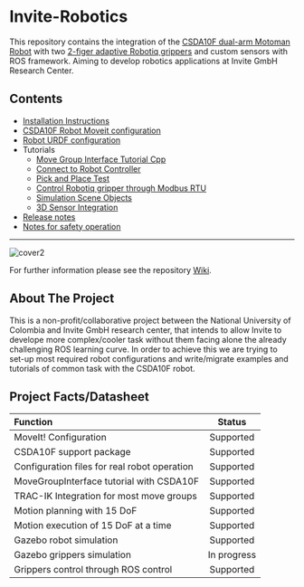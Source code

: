 

# Invite-Robotics
This repository contains the integration of the [CSDA10F dual-arm Motoman Robot](https://www.yaskawa.eu.com/uk/products/robotic/motoman-robots/productdetail/product/csda10f/) with two [2-figer adaptive Robotiq grippers](https://robotiq.com/support/2-finger-adaptive-robot-gripper) and custom sensors with ROS framework. Aiming to develop robotics applications at Invite GmbH Research Center.

## Contents
* [Installation Instructions](https://github.com/Danfoa/invite-robotics/wiki/Intallation)
* [CSDA10F Robot Moveit configuration](https://github.com/Danfoa/invite-robotics/wiki/CSDA10F-Moveit-Configuration)
* [Robot URDF configuration](https://github.com/Danfoa/invite-robotics/wiki/Robot-URDF-configuration)
* Tutorials
    * [Move Group Interface Tutorial Cpp](https://github.com/Danfoa/invite-robotics/wiki/Tutorial---Move-Group-Interface-Cpp) 
    * [Connect to Robot Controller](https://github.com/Danfoa/invite-robotics/wiki/Tutorial---Connect-to-Robot-Controller)
    * [Pick and Place Test](https://github.com/Danfoa/invite-robotics/wiki/Tutorial---Robot-Test-Pick-and-Place)  
    * [Control Robotiq gripper through Modbus RTU](https://github.com/Danfoa/invite-robotics/wiki/Tutorial---Control-Robotiq-grippers-through-ModbusRTU) 
    * [Simulation Scene Objects](https://github.com/Danfoa/invite-robotics/wiki/Tutorial---Simulation-Scene-Objects)   
    * [3D Sensor Integration](https://github.com/Danfoa/invite-robotics/wiki/Tutorial---3D-Sensor-Integration)   
* [Release notes](https://github.com/Danfoa/invite-robotics/wiki/release-notes)
* [Notes for safety operation](https://github.com/Danfoa/invite-robotics/wiki/Notes-for-safety-operation)
***

![cover2](https://user-images.githubusercontent.com/8356912/40397357-ef27e30c-5df7-11e8-92bd-06e8669fd6d0.jpg)


For further information please see the repository [Wiki](https://github.com/Danfoa/invite-robotics/wiki).

## About The Project
This is a non-profit/collaborative project between the National University of Colombia and Invite GmbH research center, that intends to allow Invite to develope more complex/cooler task without them facing alone the already challenging ROS learning curve. In order to achieve this we are trying to set-up most required robot configurations and write/migrate examples and tutorials of common task with the CSDA10F robot. 

## Project Facts/Datasheet
| Function                            |    Status       | 
| :---                                |     :---:       |       
| MoveIt! Configuration               |  Supported      |
| CSDA10F support package             |  Supported     | 
| Configuration files for real robot operation                |  Supported      | 
| MoveGroupInterface tutorial with CSDA10F               |  Supported     |
| TRAC-IK Integration for most move groups               |  Supported      | 
| Motion planning with 15 DoF            |  Supported   | 
| Motion execution of 15 DoF at a time            |  Supported   |    
| Gazebo robot simulation             |  Supported      | 
| Gazebo grippers simulation          |  In progress          | 
| Grippers control through ROS control|  Supported | 
